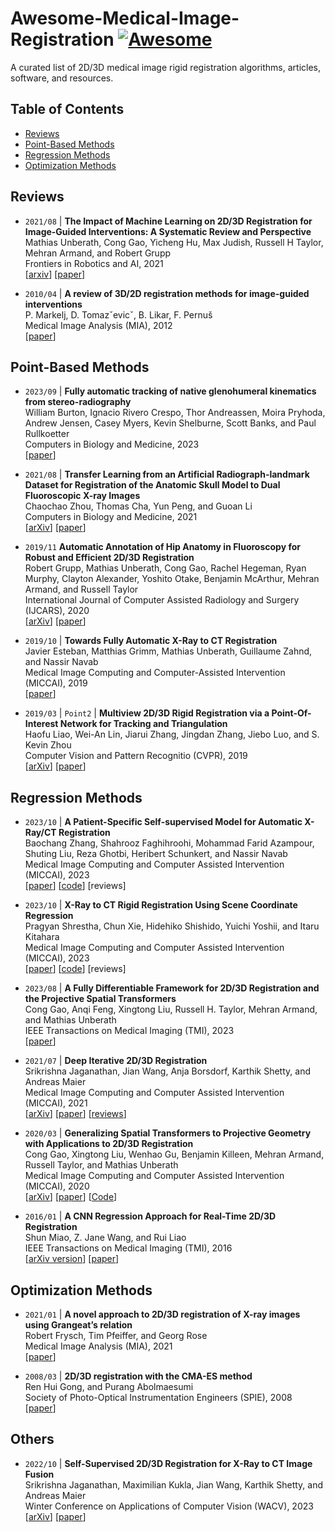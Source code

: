 # Awesome-Medical-Image-Registration [![Awesome](https://awesome.re/badge.svg)](https://awesome.re)

A  curated list of 2D/3D medical image rigid registration algorithms, articles, software, and resources.

## Table of Contents

- [Reviews](#reviews)
- [Point-Based Methods](#point-based-methods)
- [Regression Methods](#regression-methods)
- [Optimization Methods](#optimization-methods)

## Reviews

- `2021/08` | **The Impact of Machine Learning on 2D/3D Registration for Image-Guided Interventions: A Systematic Review and Perspective**  
Mathias Unberath, Cong Gao, Yicheng Hu, Max Judish, Russell H Taylor, Mehran Armand, and Robert Grupp  
Frontiers in Robotics and AI, 2021  
[[arxiv](https://arxiv.org/abs/2108.02238)]
[[paper](https://www.frontiersin.org/articles/10.3389/frobt.2021.716007/full)]

- `2010/04` | **A review of 3D/2D registration methods for image-guided interventions**  
P. Markelj, D. Tomazˇevicˇ, B. Likar, F. Pernuš  
Medical Image Analysis (MIA), 2012  
[[paper](https://www.sciencedirect.com/science/article/pii/S1361841510000368)]

## Point-Based Methods

- `2023/09` | **Fully automatic tracking of native glenohumeral kinematics from stereo-radiography**  
William Burton, Ignacio Rivero Crespo, Thor Andreassen, Moira Pryhoda, Andrew Jensen, Casey Myers, Kevin Shelburne, Scott Banks, and Paul Rullkoetter  
Computers in Biology and Medicine, 2023  
[[paper](https://www.sciencedirect.com/science/article/pii/S0010482523006546)]

- `2021/08` | **Transfer Learning from an Artificial Radiograph-landmark Dataset for Registration of the Anatomic Skull Model to Dual Fluoroscopic X-ray Images**  
Chaochao Zhou, Thomas Cha, Yun Peng, and Guoan Li  
Computers in Biology and Medicine, 2021  
[[arXiv](https://arxiv.org/abs/2108.06466)]
[[paper](https://www.sciencedirect.com/science/article/pii/S0010482521007174)]

- `2019/11` **Automatic Annotation of Hip Anatomy in Fluoroscopy for Robust and Efficient 2D/3D Registration**  
Robert Grupp, Mathias Unberath, Cong Gao, Rachel Hegeman, Ryan Murphy, Clayton Alexander, Yoshito Otake, Benjamin McArthur, Mehran Armand, and Russell Taylor  
International Journal of Computer Assisted Radiology and Surgery (IJCARS), 2020  
[[arXiv](https://arxiv.org/abs/1911.07042)]
[[paper](https://link.springer.com/article/10.1007/s11548-020-02162-7)]

- `2019/10` | **Towards Fully Automatic X-Ray to CT Registration**  
Javier Esteban, Matthias Grimm, Mathias Unberath, Guillaume Zahnd, and Nassir Navab  
Medical Image Computing and Computer-Assisted Intervention (MICCAI), 2019  
[[paper](https://link.springer.com/chapter/10.1007/978-3-030-32226-7_70)]

- `2019/03` | `Point2` | **Multiview 2D/3D Rigid Registration via a Point-Of-Interest Network for Tracking and Triangulation**  
Haofu Liao, Wei-An Lin, Jiarui Zhang, Jingdan Zhang, Jiebo Luo, and S. Kevin Zhou  
Computer Vision and Pattern Recognitio (CVPR), 2019  
[[arXiv](https://arxiv.org/abs/1903.03896)]
[[paper](https://openaccess.thecvf.com/content_CVPR_2019/papers/Liao_Multiview_2D3D_Rigid_Registration_via_a_Point-Of-Interest_Network_for_Tracking_CVPR_2019_paper.pdf)]

## Regression Methods

- `2023/10` | **A Patient-Specific Self-supervised Model for Automatic X-Ray/CT Registration**  
Baochang Zhang, Shahrooz Faghihroohi, Mohammad Farid Azampour, Shuting Liu, Reza Ghotbi, Heribert Schunkert, and Nassir Navab  
Medical Image Computing and Computer Assisted Intervention (MICCAI), 2023  
[[paper](https://link.springer.com/chapter/10.1007/978-3-031-43996-4_49)]
[[code](https://github.com/BaochangZhang/PSSS_registration)]
[reviews]

- `2023/10` | **X-Ray to CT Rigid Registration Using Scene Coordinate Regression**  
Pragyan Shrestha, Chun Xie, Hidehiko Shishido, Yuichi Yoshii, and Itaru Kitahara  
Medical Image Computing and Computer Assisted Intervention (MICCAI), 2023  
[[paper](https://link.springer.com/chapter/10.1007/978-3-031-43999-5_74)]
[[code](https://github.com/Pragyanstha/SCR-Registration)]
[reviews]

- `2023/08` | **A Fully Differentiable Framework for 2D/3D Registration and the Projective Spatial Transformers**  
Cong Gao, Anqi Feng, Xingtong Liu, Russell H. Taylor, Mehran Armand, and Mathias Unberath  
IEEE Transactions on Medical Imaging (TMI), 2023  
[[paper](https://ieeexplore.ieee.org/document/10210439)]

- `2021/07` | **Deep Iterative 2D/3D Registration**  
Srikrishna Jaganathan, Jian Wang, Anja Borsdorf, Karthik Shetty, and Andreas Maier  
Medical Image Computing and Computer Assisted Intervention (MICCAI), 2021  
[[arXiv](https://arxiv.org/abs/2107.10004)]
[[paper](https://link.springer.com/chapter/10.1007/978-3-030-87202-1_37)]
[[reviews](https://miccai2021.org/openaccess/paperlinks/2021/09/01/130-Paper2357.html)]

- `2020/03` | **Generalizing Spatial Transformers to Projective Geometry with Applications to 2D/3D Registration**  
Cong Gao, Xingtong Liu, Wenhao Gu, Benjamin Killeen, Mehran Armand, Russell Taylor, and Mathias Unberath  
Medical Image Computing and Computer Assisted Intervention (MICCAI), 2020  
[[arXiv](https://arxiv.org/abs/2003.10987)]
[[paper](https://link.springer.com/chapter/10.1007/978-3-030-59716-0_32)]
[[Code](https://github.com/gaocong13/Projective-Spatial-Transformers)]

- `2016/01` | **A CNN Regression Approach for Real-Time 2D/3D Registration**  
Shun Miao, Z. Jane Wang, and Rui Liao  
IEEE Transactions on Medical Imaging (TMI), 2016  
[[arXiv version](https://arxiv.org/abs/1507.07505)]
[[paper](https://ieeexplore.ieee.org/document/7393571)]

## Optimization Methods

- `2021/01` | **A novel approach to 2D/3D registration of X-ray images using Grangeat’s relation**  
Robert Frysch, Tim Pfeiffer, and Georg Rose  
Medical Image Analysis (MIA), 2021  
[[paper](https://www.sciencedirect.com/science/article/pii/S1361841520301791)]

- `2008/03` | **2D/3D registration with the CMA-ES method**  
Ren Hui Gong, and Purang Abolmaesumi  
Society of Photo-Optical Instrumentation Engineers (SPIE), 2008    
[[paper](https://www.spiedigitallibrary.org/conference-proceedings-of-spie/6918/1/2D3D-registration-with-the-CMA-ES-method/10.1117/12.770331.short?SSO=1)]

## Others

- `2022/10` | **Self-Supervised 2D/3D Registration for X-Ray to CT Image Fusion**  
Srikrishna Jaganathan, Maximilian Kukla, Jian Wang, Karthik Shetty, and Andreas Maier  
Winter Conference on Applications of Computer Vision (WACV), 2023  
[[arXiv](https://arxiv.org/abs/2210.07611)]
[[paper](https://openaccess.thecvf.com/content/WACV2023/papers/Jaganathan_Self-Supervised_2D3D_Registration_for_X-Ray_to_CT_Image_Fusion_WACV_2023_paper.pdf)]

